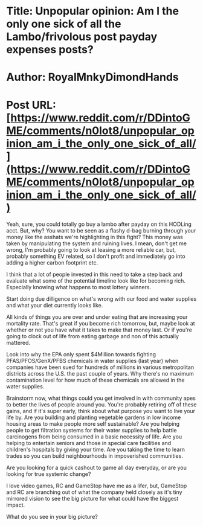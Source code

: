 # Title: Unpopular opinion: Am I the only one sick of all the Lambo/frivolous post payday expenses posts?
# Author: RoyalMnkyDimondHands
# Post URL: [https://www.reddit.com/r/DDintoGME/comments/n0lot8/unpopular_opinion_am_i_the_only_one_sick_of_all/](https://www.reddit.com/r/DDintoGME/comments/n0lot8/unpopular_opinion_am_i_the_only_one_sick_of_all/)


Yeah, sure, you could totally go buy a lambo after payday on this HODLing acct. But, why? You want to be seen as a flashy d-bag burning through your money like the asshats we're highlighting in this fight? 
This money was taken by manipulating the system and ruining lives. I mean, don't get me wrong, I'm probably going to look at leasing a more reliable car, but, probably something EV related, so I don't profit and immediately go into adding a higher carbon footprint etc. 

I think that a lot of people invested in this need to take a step back and evaluate what some of the potential timeline look like for becoming rich. Especially knowing what happens to most lottery winners. 

Start doing due dilligence on what's wrong with our food and water supplies and what your diet currently looks like. 

All kinds of things you are over and under eating that are increasing your mortality rate. That's great if you become rich tomorrow, but, maybe look at whether or not you have what it takes to make that money last. Or  if you're going to clock out of life from eating garbage and non of this actually mattered. 

Look into why the EPA only spent $4Million towards fighting PFAS/PFOS/GenX/PFBS chemicals in water supplies (last year) when companies have been sued for hundreds of millions in various metropolitan districts across the U.S. the past couple of years. Why there's no maximum contamination level for how much of these chemicals are allowed in the water supplies. 

Brainstorm now, what things could you get involved in with community apes to better the lives of people around you. You're probably retiring off of these gains, and if it's super early, think about what purpose you want to live your life by. Are you building and planting vegetable gardens in low income housing areas to make people more self sustainable? Are you helping people to get filtration systems for their water supplies to help battle carcinogens from being consumed in a basic necessity of life. Are you helping to entertain seniors and those in special care facilities and children's hospitals by giving your time. Are you taking the time to learn trades so you can build neighbourhoods in impoverished communities. 

Are you looking for a quick cashout to game all day everyday, or are you looking for true systemic change? 

I love video games, RC and GameStop have me as a lifer, but, GameStop and RC are branching out of what the company held closely as it's tiny mirrored vision to see the big picture for what could have the biggest impact.

What do you see in your big picture?